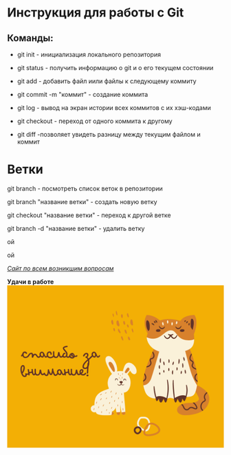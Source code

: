 # Инструкция для работы с Git
## Команды:
* git init - инициализация локального репозитория
+ git status - получить информацию о git и о его текущем состоянии

+ git add - добавить файл иили файлы к следующему коммиту
* git commit -m "коммит" - создание коммита

* git log - вывод на экран истории всех коммитов с их хэш-кодами
+ git checkout - переход от одного коммита к другому

+ git diff -позволяет увидеть разницу между текущим файлом и коммит

# Ветки
git branch - посмотреть список веток в репозитории

git branch "название ветки" - создать новую ветку


git checkout "название ветки" - переход к другой ветке

git branch -d "название ветки" - удалить ветку

ой

ой

[*Сайт по всем возникшим вопросам*](https://git-scm.com/)

**Удачи в работе**![Alt text](image.png)